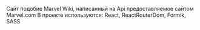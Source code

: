 Сайт подобие Marvel Wiki, написанный на Api предоставляемое сайтом Marvel.com
В проекте используются: React, ReactRouterDom, Formik, SASS
